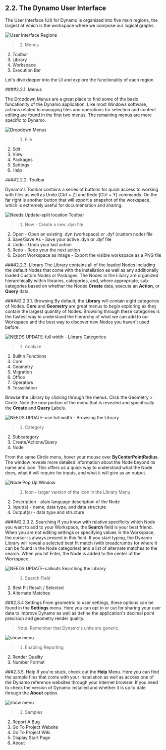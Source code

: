 ## 2.2. The Dynamo User Interface

The User Interface (UI) for Dynamo is organized into five main regions, the largest of which is the workspace where we compose our logical graphs.

![User Interface Regions](images/2-2/01-UI-Regions.png)

>1. Menus
2. Toolbar
3. Library
4. Workspace
5. Execution Bar

Let's dive deeper into the UI and explore the functionality of each region.

####2.2.1. Menus

The Dropdown Menus are a great place to find some of the basic funcationity of the Dynamo application. Like most Windows software, actions related to managing files and operations for selection and content editing are found in the first two menus. The remaining menus are more specific to Dynamo.

![Dropdown Menus](images/2-2/02-Menus.png)
> 1. File
2. Edit
3. View
4. Packages
5. Settings
6. Help

####2.2.2. Toolbar

Dynamo's Toolbar contains a series of buttons for quick access to working with files as well as Undo [Ctrl + Z] and Redo [Ctrl + Y] commands. On the far right is another button that will export a snapshot of the workspace, which is extremely useful for documentation and sharing.

![Needs Update-split location Toolbar](images/2-2/03-Toolbar.png)

> 1. New - Create a new .dyn file
2. Open - Open an existing .dyn (workspace) or .dyf (custom node) file
3. Save/Save As - Save your active .dyn or .dyf file
4. Undo - Undo your last action
5. Redo - Redo your the next action
6. Export Workspace as Image - Export the visible workspace as a PNG file

####2.2.3.	Library
The Library contains all of the loaded Nodes including the default Nodes that come with the installation as well as any additionally loaded Custom Nodes or Packages. The Nodes in the Libary are organized hierarchically within libraries, categories, and, where appropriate, sub-categories based on whether the Nodes **Create** data, execute an **Action**, or **Query** data.

#####2.2.3.1.	Browsing
By default, the **Library** will contain eight categories of Nodes. **Core** and **Geometry** are great menus to begin exploring as they contain the largest quantity of Nodes.  Browsing through these categories is the fastest way to understand the hierarchy of what we can add to our Workspace and the best way to discover new Nodes you haven't used before.

![NEEDS UPDATE-full width - Library Categories](images/2-2/04-LibraryCategories.png)
>1. Analyze
2. Builtin Functions
3. Core
4. Geometry
5. Migration
6. Office
7. Operators
8. Tessellation

Browse the Library by clicking through the menus. Click the Geometry > Circle. Note the new portion of the menu that is revealed and specifically the **Create** and **Query** Labels.

![NEEDS UPDATE-use full width - Browsing the Library](images/2-2/05-LibraryBrowsing.png)
>1. Category
2. Subcategory
3. Create/Actions/Query
4. Node

From the same Circle menu, hover your mouse over **ByCenterPointRadius**. The window reveals more detailed information about the Node beyond its name and icon. This offers us a quick way to understand what the Node does, what it will require for inputs, and what it will give as an output.

![Node Pop Up Window](images/2-2/06-NodePopup.png)
>1. Icon - larger version of the icon in the Library Menu
2. Description - plain language description of the Node
3. Input(s) - name,  data type, and data structure
4. Output(s) - data type and structure

#####2.2.3.2.	Searching
If you know with relative specificity which Node you want to add to your Workspace, the **Search** field is your best friend. When you are not editing settings or specifying values in the Workspace, the cursor is always present in this field. If you start typing, the Dynamo Library will reveal a selected best fit match (with breadcrumbs for where it can be found in the Node categories) and a list of alternate matches to the search. When you hit Enter, the Node is added to the center of the Workspace.

![NEEDS UPDATE-callouts Searching the Library](images/2-2/07-LibrarySearching.png)
>1. Search Field
2. Best Fit Result / Selected
3. Alternate Matches

###2.3.4	Settings
From geometric to user settings, these options can be found in the **Settings** menu. Here you can opt in or out for sharing your user data to improve Dynamo as well as define the application's decimal point precision and geometry render quality.

> Note: Remember that Dynamo's units are generic.

![show menu](images/2-2/08-Settings.png)

>1. Enabling Reporting
2. Render Quality
3. Number Format

###2.3.5.	Help
If you're stuck, check out the **Help** Menu. Here you can find the sample files that come with your installation as well as access one of the Dynamo reference websites through your internet browser. If you need to check the version of Dynamo installed and whether it is up to date through the **About** option.

![show menu](images/2-2/09-Help.png)

>1. Samples
2. Report A Bug
3. Go To Project Website
4. Go To Project Wiki
5. Display Start Page
6. About




